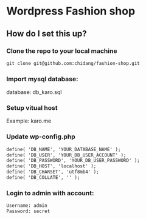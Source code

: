 # Wordpress Fashion shop

## How do I set this up?

### Clone the repo to your local machine

```html
git clone git@github.com:chidang/fashion-shop.git
```

### Import mysql database:
database: db_karo.sql

### Setup vitual host
Example: karo.me

### Update wp-config.php

```html
define( 'DB_NAME', 'YOUR_DATABASE_NAME' );
define( 'DB_USER', 'YOUR_DB_USER_ACCOUNT' );
define( 'DB_PASSWORD', 'YOUR_DB_USER_PASSWORD' );
define( 'DB_HOST', 'localhost' );
define( 'DB_CHARSET', 'utf8mb4' );
define( 'DB_COLLATE', '' );
```

### Login to admin with account:

```html
Username: admin
Password: secret
```